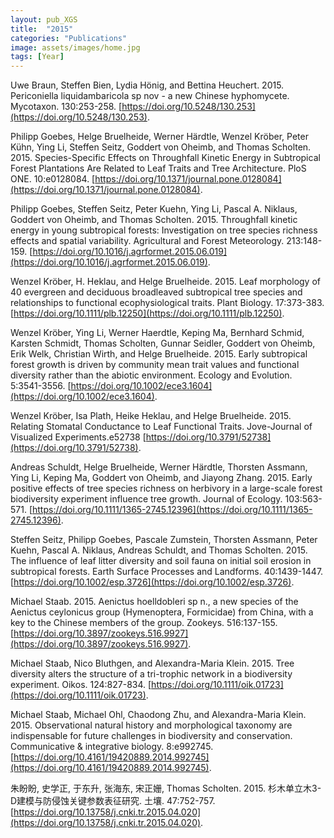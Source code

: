 ```yaml
---
layout: pub_XGS
title:  "2015"
categories: "Publications"
image: assets/images/home.jpg
tags: [Year]
---
```

Uwe Braun, Steffen Bien, Lydia Hönig, and Bettina Heuchert. 2015. Periconiella liquidambaricola sp nov - a new Chinese hyphomycete. Mycotaxon. 130:253-258. [https://doi.org/10.5248/130.253](https://doi.org/10.5248/130.253).


Philipp Goebes, Helge Bruelheide, Werner Härdtle, Wenzel Kröber, Peter Kühn, Ying Li, Steffen Seitz, Goddert von Oheimb, and Thomas Scholten. 2015. Species-Specific Effects on Throughfall Kinetic Energy in Subtropical Forest Plantations Are Related to Leaf Traits and Tree Architecture. PloS ONE. 10:e0128084. [https://doi.org/10.1371/journal.pone.0128084](https://doi.org/10.1371/journal.pone.0128084).


Philipp Goebes, Steffen Seitz, Peter Kuehn, Ying Li, Pascal A. Niklaus, Goddert von Oheimb, and Thomas Scholten. 2015. Throughfall kinetic energy in young subtropical forests: Investigation on tree species richness effects and spatial variability. Agricultural and Forest Meteorology. 213:148-159. [https://doi.org/10.1016/j.agrformet.2015.06.019](https://doi.org/10.1016/j.agrformet.2015.06.019).


Wenzel Kröber, H. Heklau, and Helge Bruelheide. 2015. Leaf morphology of 40 evergreen and deciduous broadleaved subtropical tree species and relationships to functional ecophysiological traits. Plant Biology. 17:373-383. [https://doi.org/10.1111/plb.12250](https://doi.org/10.1111/plb.12250).


Wenzel Kröber, Ying Li, Werner Haerdtle, Keping Ma, Bernhard Schmid, Karsten Schmidt, Thomas Scholten, Gunnar Seidler, Goddert von Oheimb, Erik Welk, Christian Wirth, and Helge Bruelheide. 2015. Early subtropical forest growth is driven by community mean trait values and functional diversity rather than the abiotic environment. Ecology and Evolution. 5:3541-3556. [https://doi.org/10.1002/ece3.1604](https://doi.org/10.1002/ece3.1604).


Wenzel Kröber, Isa Plath, Heike Heklau, and Helge Bruelheide. 2015. Relating Stomatal Conductance to Leaf Functional Traits. Jove-Journal of Visualized Experiments.e52738 [https://doi.org/10.3791/52738](https://doi.org/10.3791/52738).


Andreas Schuldt, Helge Bruelheide, Werner Härdtle, Thorsten Assmann, Ying Li, Keping Ma, Goddert von Oheimb, and Jiayong Zhang. 2015. Early positive effects of tree species richness on herbivory in a large-scale forest biodiversity experiment influence tree growth. Journal of Ecology. 103:563-571. [https://doi.org/10.1111/1365-2745.12396](https://doi.org/10.1111/1365-2745.12396).


Steffen Seitz, Philipp Goebes, Pascale Zumstein, Thorsten Assmann, Peter Kuehn, Pascal A. Niklaus, Andreas Schuldt, and Thomas Scholten. 2015. The influence of leaf litter diversity and soil fauna on initial soil erosion in subtropical forests. Earth Surface Processes and Landforms. 40:1439-1447. [https://doi.org/10.1002/esp.3726](https://doi.org/10.1002/esp.3726).


Michael Staab. 2015. Aenictus hoelldobleri sp n., a new species of the Aenictus ceylonicus group (Hymenoptera, Formicidae) from China, with a key to the Chinese members of the group. Zookeys. 516:137-155. [https://doi.org/10.3897/zookeys.516.9927](https://doi.org/10.3897/zookeys.516.9927).


Michael Staab, Nico Bluthgen, and Alexandra-Maria Klein. 2015. Tree diversity alters the structure of a tri-trophic network in a biodiversity experiment. Oikos. 124:827-834. [https://doi.org/10.1111/oik.01723](https://doi.org/10.1111/oik.01723).


Michael Staab, Michael Ohl, Chaodong Zhu, and Alexandra-Maria Klein. 2015. Observational natural history and morphological taxonomy are indispensable for future challenges in biodiversity and conservation. Communicative & integrative biology. 8:e992745. [https://doi.org/10.4161/19420889.2014.992745](https://doi.org/10.4161/19420889.2014.992745).


朱盼盼, 史学正, 于东升, 张海东, 宋正姗, Thomas Scholten. 2015. 杉木单立木3-D建模与防侵蚀关键参数表征研究. 土壤. 47:752-757. [https://doi.org/10.13758/j.cnki.tr.2015.04.020](https://doi.org/10.13758/j.cnki.tr.2015.04.020).
